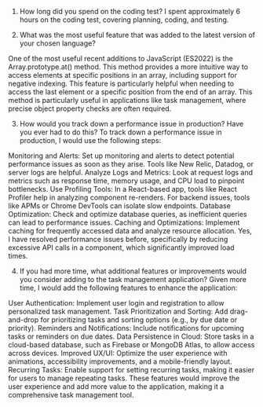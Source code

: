 1. How long did you spend on the coding test?
   I spent approximately 6 hours on the coding test, covering planning, coding, and testing.

2. What was the most useful feature that was added to the latest version of your chosen language?

One of the most useful recent additions to JavaScript (ES2022) is the Array.prototype.at() method. This method provides a more intuitive way to access elements at specific positions in an array, including support for negative indexing. This feature is particularly helpful when needing to access the last element or a specific position from the end of an array.
This method is particularly useful in applications like task management, where precise object property checks are often required.

3. How would you track down a performance issue in production? Have you ever had to do this?
   To track down a performance issue in production, I would use the following steps:

Monitoring and Alerts: Set up monitoring and alerts to detect potential performance issues as soon as they arise. Tools like New Relic, Datadog, or server logs are helpful.
Analyze Logs and Metrics: Look at request logs and metrics such as response time, memory usage, and CPU load to pinpoint bottlenecks.
Use Profiling Tools: In a React-based app, tools like React Profiler help in analyzing component re-renders. For backend issues, tools like APMs or Chrome DevTools can isolate slow endpoints.
Database Optimization: Check and optimize database queries, as inefficient queries can lead to performance issues.
Caching and Optimizations: Implement caching for frequently accessed data and analyze resource allocation.
Yes, I have resolved performance issues before, specifically by reducing excessive API calls in a component, which significantly improved load times.

4. If you had more time, what additional features or improvements would you consider adding to the task management application?
   Given more time, I would add the following features to enhance the application:

User Authentication: Implement user login and registration to allow personalized task management.
Task Prioritization and Sorting: Add drag-and-drop for prioritizing tasks and sorting options (e.g., by due date or priority).
Reminders and Notifications: Include notifications for upcoming tasks or reminders on due dates.
Data Persistence in Cloud: Store tasks in a cloud-based database, such as Firebase or MongoDB Atlas, to allow access across devices.
Improved UX/UI: Optimize the user experience with animations, accessibility improvements, and a mobile-friendly layout.
Recurring Tasks: Enable support for setting recurring tasks, making it easier for users to manage repeating tasks.
These features would improve the user experience and add more value to the application, making it a comprehensive task management tool.
